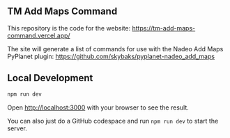 ## TM Add Maps Command

This repository is the code for the website: https://tm-add-maps-command.vercel.app/

The site will generate a list of commands for use with the Nadeo Add Maps PyPlanet plugin:
https://github.com/skybaks/pyplanet-nadeo_add_maps

## Local Development

```bash
npm run dev
```

Open [http://localhost:3000](http://localhost:3000) with your browser to see the result.

You can also just do a GitHub codespace and run `npm run dev` to start the server.
